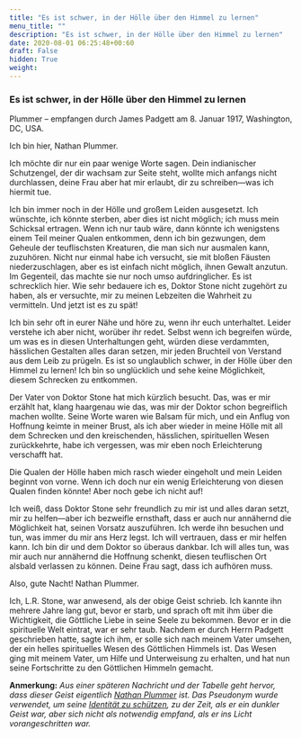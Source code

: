 ```yaml
---
title: "Es ist schwer, in der Hölle über den Himmel zu lernen"
menu_title: ""
description: "Es ist schwer, in der Hölle über den Himmel zu lernen"
date: 2020-08-01 06:25:48+00:60
draft: False
hidden: True
weight:
---
```

### Es ist schwer, in der Hölle über den Himmel zu lernen

Plummer – empfangen durch James Padgett am 8. Januar 1917, Washington, DC, USA.

Ich bin hier, Nathan Plummer.

Ich möchte dir nur ein paar wenige Worte sagen. Dein indianischer Schutzengel, der dir wachsam zur Seite steht, wollte mich anfangs nicht durchlassen, deine Frau aber hat mir erlaubt, dir zu schreiben—was ich hiermit tue.

Ich bin immer noch in der Hölle und großem Leiden ausgesetzt. Ich wünschte, ich könnte sterben, aber dies ist nicht möglich; ich muss mein Schicksal ertragen. Wenn ich nur taub wäre, dann könnte ich wenigstens einem Teil meiner Qualen entkommen, denn ich bin gezwungen, dem Geheule der teuflischsten Kreaturen, die man sich nur ausmalen kann, zuzuhören. Nicht nur einmal habe ich versucht, sie mit bloßen Fäusten niederzuschlagen, aber es ist einfach nicht möglich, ihnen Gewalt anzutun. Im Gegenteil, das machte sie nur noch umso aufdringlicher. Es ist schrecklich hier. Wie sehr bedauere ich es, Doktor Stone nicht zugehört zu haben, als er versuchte, mir zu meinen Lebzeiten die Wahrheit zu vermitteln. Und jetzt ist es zu spät!  

Ich bin sehr oft in eurer Nähe und höre zu, wenn ihr euch unterhaltet. Leider verstehe ich aber nicht, worüber ihr redet. Selbst wenn ich begreifen würde, um was es in diesen Unterhaltungen geht, würden diese verdammten, hässlichen Gestalten alles daran setzen, mir jeden Bruchteil von Verstand aus dem Leib zu prügeln. Es ist so unglaublich schwer, in der Hölle über den Himmel zu lernen! Ich bin so unglücklich und sehe keine Möglichkeit, diesem Schrecken zu entkommen.  

Der Vater von Doktor Stone hat mich kürzlich besucht. Das, was er mir erzählt hat, klang haargenau wie das, was mir der Doktor schon begreiflich machen wollte. Seine Worte waren wie Balsam für mich, und ein Anflug von Hoffnung keimte in meiner Brust, als ich aber wieder in meine Hölle mit all dem Schrecken und den kreischenden, hässlichen, spirituellen Wesen zurückkehrte, habe ich vergessen, was mir eben noch Erleichterung verschafft hat.  

Die Qualen der Hölle haben mich rasch wieder eingeholt und mein Leiden beginnt von vorne. Wenn ich doch nur ein wenig Erleichterung von diesen Qualen finden könnte! Aber noch gebe ich nicht auf!  

Ich weiß, dass Doktor Stone sehr freundlich zu mir ist und alles daran setzt, mir zu helfen—aber ich bezweifle ernsthaft, dass er auch nur annähernd die Möglichkeit hat, seinen Vorsatz auszuführen. Ich werde ihn besuchen und tun, was immer du mir ans Herz legst. Ich will vertrauen, dass er mir helfen kann. Ich bin dir und dem Doktor so überaus dankbar. Ich will alles tun, was mir auch nur annähernd die Hoffnung schenkt, diesen teuflischen Ort alsbald verlassen zu können. Deine Frau sagt, dass ich aufhören muss.

Also, gute Nacht! Nathan Plummer.

Ich, L.R. Stone, war anwesend, als der obige Geist schrieb. Ich kannte ihn mehrere Jahre lang gut, bevor er starb, und sprach oft mit ihm über die Wichtigkeit, die Göttliche Liebe in seine Seele zu bekommen. Bevor er in die spirituelle Welt eintrat, war er sehr taub. Nachdem er durch Herrn Padgett geschrieben hatte, sagte ich ihm, er solle sich nach meinem Vater umsehen, der ein helles spirituelles Wesen des Göttlichen Himmels ist. Das Wesen ging mit meinem Vater, um Hilfe und Unterweisung zu erhalten, und hat nun seine Fortschritte zu den Göttlichen Himmeln gemacht.

**Anmerkung:** *Aus einer späteren Nachricht und der Tabelle geht hervor, dass dieser Geist eigentlich [Nathan Plummer](/padgett-botschaften/padgett-botschaften-in-reihenfolge-des-datums/padgett-botschaften-undatiert/ein-alter-freund-erzaehlt-wie-gluecklich-er-jetzt-ist-dank-der-goettlichen-liebe-in-seiner-seele-jep-nathan-plummer-undatiert/) ist. Das Pseudonym wurde verwendet, um seine [Identität zu schützen](/padgett-botschaften/padgett-botschaften-in-reihenfolge-des-datums/padgett-botschaften-undatiert/plummer-schreibt-ueber-seinen-fortschritt-aus-der-dunkelheit-jep-nathan-plummer-undatiert/), zu der Zeit, als er ein dunkler Geist war, aber sich nicht als notwendig empfand, als er ins Licht vorangeschritten war.*
